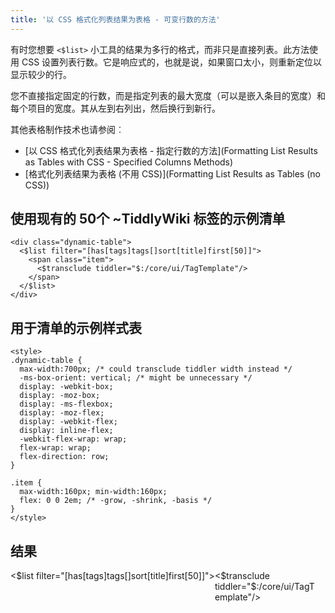 ```yaml
---
title: '以 CSS 格式化列表结果为表格 - 可变行数的方法'
---
```


有时您想要 ``<$list>`` 小工具的结果为多行的格式，而非只是直接列表。此方法使用 CSS 设置列表行数。它是响应式的，也就是说，如果窗口太小，则重新定位以显示较少的行。

您不直接指定固定的行数，而是指定列表的最大宽度（可以是嵌入条目的宽度）和每个项目的宽度。其从左到右列出，然后换行到新行。

其他表格制作技术也请参阅︰

* [以 CSS 格式化列表结果为表格 - 指定行数的方法](Formatting List Results as Tables with CSS - Specified Columns Methods)
* [格式化列表结果为表格 (不用 CSS)](Formatting List Results as Tables (no CSS))


## 使用现有的 50个 ~TiddlyWiki 标签的示例清单

```
<div class="dynamic-table">
  <$list filter="[has[tags]tags[]sort[title]first[50]]">
    <span class="item">
      <$transclude tiddler="$:/core/ui/TagTemplate"/>
    </span>
  </$list>
</div>
```

## 用于清单的示例样式表

```
<style>
.dynamic-table {
  max-width:700px; /* could transclude tiddler width instead */
  -ms-box-orient: vertical; /* might be unnecessary */
  display: -webkit-box;
  display: -moz-box;
  display: -ms-flexbox;
  display: -moz-flex;
  display: -webkit-flex;
  display: inline-flex;
  -webkit-flex-wrap: wrap;
  flex-wrap: wrap;
  flex-direction: row;
}

.item {
  max-width:160px; min-width:160px;
  flex: 0 0 2em; /* -grow, -shrink, -basis */
}
</style>
```

## 结果

<div class="dynamic-table">
  <$list filter="[has[tags]tags[]sort[title]first[50]]">
    <span class="item">
      <$transclude tiddler="$:/core/ui/TagTemplate"/>
    </span>
  </$list>
</div>

<style>
.dynamic-table {
  max-width:700px; /* could transclude tiddler width instead */
  -ms-box-orient: vertical;
  display: -webkit-box;
  display: -moz-box;
  display: -ms-flexbox;
  display: -moz-flex;
  display: -webkit-flex;
  display: inline-flex;
  -webkit-flex-wrap: wrap;
  flex-wrap: wrap;
  flex-direction: row;
}

.item {
  max-width:160px; min-width:160px;
  flex: 0 0 2em; /* -grow, -shrink, -basis */
}
</style>


